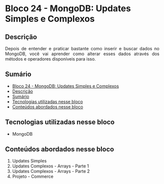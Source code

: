 # Bloco 24 - MongoDB: Updates Simples e Complexos

## Descrição
<p align="justify">
Depois de entender e praticar bastante como inserir e buscar dados no MongoDB, você vai aprender como alterar esses dados através dos métodos e operadores disponíveis para isso.
</p>

## Sumário
- [Bloco 24 - MongoDB: Updates Simples e Complexos](#bloco-24---mongodb:-updates-simples-e-complexos)
- [Descrição](#descrição)
- [Sumário](#sumário)
- [Tecnologias utilizadas nesse bloco](#tecnologias-utilizadas-nesse-bloco)
- [Conteúdos abordados nesse bloco](#conteúdos-abordados-nesse-bloco)

## Tecnologias utilizadas nesse bloco
- MongoDB

## Conteúdos abordados nesse bloco
1. Updates Simples
2. Updates Complexos - Arrays - Parte 1
3. Updates Complexos - Arrays - Parte 2
4. Projeto - Commerce